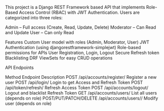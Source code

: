 This project is a Django REST Framework based API that implements Role-Based Access Control (RBAC) with JWT Authentication.
Users are categorized into three roles:

Admin – Full access (Create, Read, Update, Delete)
Moderator – Can Read and Update
User – Can only Read

Features
Custom User model with roles (Admin, Moderator, User)
JWT Authentication (using djangorestframework-simplejwt)
Role-based permissions for APIs
User Registration, Login, Logout
Secure Refresh token Blacklisting
DRF ViewSets for easy CRUD operations

API Endpoints

Method	Endpoint	Description
POST	/api/accounts/register/	Register a new user
POST	/api/login/	Login to get Access and Refresh Token
POST	/api/token/refresh/	Refresh Access Token
POST	/api/accounts/logout/	Logout and blacklist Refresh Token
GET	/api/accounts/users/	List all users (depends on role)
POST/PUT/PATCH/DELETE	/api/accounts/users/<id>/	Modify user (depends on role)
